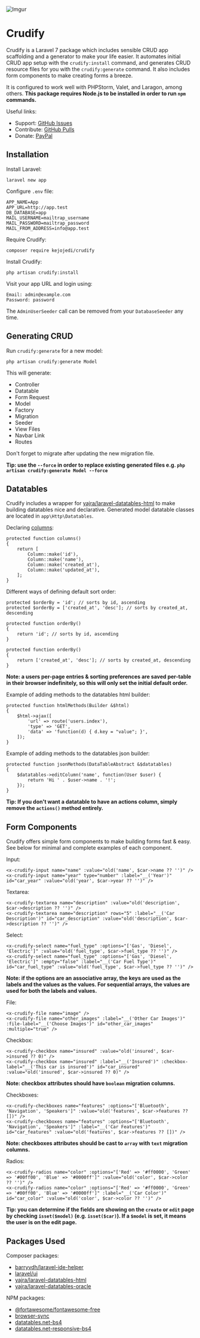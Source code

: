 ![Imgur](https://i.imgur.com/0LaKZQK.png)

# Crudify

Crudify is a Laravel 7 package which includes sensible CRUD app scaffolding and a generator to make your life easier. It automates initial CRUD app setup with the `crudify:install` command, and generates CRUD resource files for you with the `crudify:generate` command. It also includes form components to make creating forms a breeze.

It is configured to work well with PHPStorm, Valet, and Laragon, among others. **This package requires Node.js to be installed in order to run `npm` commands.**

Useful links:

- Support: [GitHub Issues](https://github.com/kejojedi/crudify/issues)
- Contribute: [GitHub Pulls](https://github.com/kejojedi/crudify/pulls)
- Donate: [PayPal](https://www.paypal.com/paypalme2/kjjdion)

## Installation

Install Laravel:

    laravel new app
    
Configure `.env` file:

    APP_NAME=App
    APP_URL=http://app.test
    DB_DATABASE=app
    MAIL_USERNAME=mailtrap_username
    MAIL_PASSWORD=mailtrap_password
    MAIL_FROM_ADDRESS=info@app.test

Require Crudify:

    composer require kejojedi/crudify
    
Install Crudify:

    php artisan crudify:install

Visit your app URL and login using:

    Email: admin@example.com
    Password: password

The `AdminUserSeeder` call can be removed from your `DatabaseSeeder` any time.

## Generating CRUD

Run `crudify:generate` for a new model:

    php artisan crudify:generate Model
    
This will generate:

- Controller
- Datatable
- Form Request
- Model
- Factory
- Migration
- Seeder
- View Files
- Navbar Link
- Routes

Don't forget to migrate after updating the new migration file.

**Tip: use the `--force` in order to replace existing generated files e.g. `php artisan crudify:generate Model --force`**

## Datatables

Crudify includes a wrapper for [yajra/laravel-datatables-html](https://github.com/yajra/laravel-datatables-html) to make building datatables nice and declarative. Generated model datatable classes are located in `app\Http\Datatables`.

Declaring [columns](https://yajrabox.com/docs/laravel-datatables/master/html-builder-column-builder):

    protected function columns()
    {
        return [
            Column::make('id'),
            Column::make('name'),
            Column::make('created_at'),
            Column::make('updated_at'),
        ];
    }

Different ways of defining default sort order:

    protected $orderBy = 'id'; // sorts by id, ascending
    protected $orderBy = ['created_at', 'desc']; // sorts by created_at, descending
    
    protected function orderBy()
    {
        return 'id'; // sorts by id, ascending
    }
    
    protected function orderBy()
    {
        return ['created_at', 'desc']; // sorts by created_at, descending
    }
    
**Note: a users per-page entries & sorting preferences are saved per-table in their browser indefinitely, so this will only set the initial default order.**
    
Example of adding methods to the datatables html builder:

    protected function htmlMethods(Builder &$html)
    {
        $html->ajax([
            'url' => route('users.index'),
            'type' => 'GET',
            'data' => 'function(d) { d.key = "value"; }',
        ]);
    }
    
Example of adding methods to the datatables json builder:

    protected function jsonMethods(DataTableAbstract &$datatables)
    {
        $datatables->editColumn('name', function(User $user) {
            return 'Hi ' . $user->name . '!';
        });
    }
    
**Tip: If you don't want a datatable to have an actions column, simply remove the `actions()` method entirely.**

## Form Components

Crudify offers simple form components to make building forms fast & easy. See below for minimal and complete examples of each component.

Input:

    <x-crudify-input name="name" :value="old('name', $car->name ?? '')" />
    <x-crudify-input name="year" type="number" :label="__('Year')" id="car_year" :value="old('year', $car->year ?? '')" />

Textarea:

    <x-crudify-textarea name="description" :value="old('description', $car->description ?? '')" />
    <x-crudify-textarea name="description" rows="5" :label="__('Car Description')" id="car_description" :value="old('description', $car->description ?? '')" />
    
Select:

    <x-crudify-select name="fuel_type" :options="['Gas', 'Diesel', 'Electric']" :value="old('fuel_type', $car->fuel_type ?? '')" />
    <x-crudify-select name="fuel_type" :options="['Gas', 'Diesel', 'Electric']" :empty="false" :label="__('Car Fuel Type')" id="car_fuel_type" :value="old('fuel_type', $car->fuel_type ?? '')" />

**Note: if the options are an associative array, the keys are used as the labels and the values as the values. For sequential arrays, the values are used for both the labels and values.**

File:

    <x-crudify-file name="image" />
    <x-crudify-file name="other_images" :label="__('Other Car Images')" :file-label="__('Choose Images')" id="other_car_images" :multiple="true" />

Checkbox:

    <x-crudify-checkbox name="insured" :value="old('insured', $car->insured ?? 0)" />
    <x-crudify-checkbox name="insured" :label="__('Insured')" :checkbox-label="__('This car is insured')" id="car_insured" :value="old('insured', $car->insured ?? 0)" />

**Note: checkbox attributes should have `boolean` migration columns.**

Checkboxes:

    <x-crudify-checkboxes name="features" :options="['Bluetooth', 'Navigation', 'Speakers']" :value="old('features', $car->features ?? [])" />
    <x-crudify-checkboxes name="features" :options="['Bluetooth', 'Navigation', 'Speakers']" :label="__('Car Features')" id="car_features" :value="old('features', $car->features ?? [])" />

**Note: checkboxes attributes should be cast to `array` with `text` migration columns.**

Radios:

    <x-crudify-radios name="color" :options="['Red' => '#ff0000', 'Green' => '#00ff00', 'Blue' => '#0000ff']" :value="old('color', $car->color ?? '')" />
    <x-crudify-radios name="color" :options="['Red' => '#ff0000', 'Green' => '#00ff00', 'Blue' => '#0000ff']" :label="__('Car Color')" id="car_color" :value="old('color', $car->color ?? '')" />

**Tip: you can determine if the fields are showing on the `create` or `edit` page by checking `isset($model)` (e.g. `isset($car)`). If a `$model` is set, it means the user is on the edit page.**

## Packages Used

Composer packages:

- [barryvdh/laravel-ide-helper](https://github.com/barryvdh/laravel-ide-helper)
- [laravel/ui](https://github.com/laravel/ui)
- [yajra/laravel-datatables-html](https://github.com/yajra/laravel-datatables-html)
- [yajra/laravel-datatables-oracle](https://github.com/yajra/laravel-datatables)

NPM packages:

- [@fortawesome/fontawesome-free](https://www.npmjs.com/package/@fortawesome/fontawesome-free)
- [browser-sync](https://www.npmjs.com/package/browser-sync)
- [datatables.net-bs4](https://www.npmjs.com/package/datatables.net-bs4)
- [datatables.net-responsive-bs4](https://www.npmjs.com/package/datatables.net-responsive-bs4)
